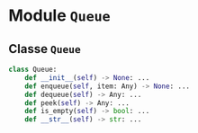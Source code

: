
# Module `Queue`

## Classe `Queue`

```python
class Queue:
    def __init__(self) -> None: ...
    def enqueue(self, item: Any) -> None: ...
    def dequeue(self) -> Any: ...
    def peek(self) -> Any: ...
    def is_empty(self) -> bool: ...
    def __str__(self) -> str: ...
```

